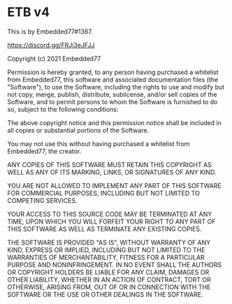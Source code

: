 # ETB v4

This is by Embedded77#1367. 

https://discord.gg/FRJj3eJFJJ

Copyright (c) 2021 Embedded77

Permission is hereby granted, to any person having purchased a whitelist from Embedded77, 
this software and associated documentation files (the "Software"), to use the Software, including the rights
to use and modify but not copy, merge, publish, distribute, sublicense, and/or sell
copies of the Software, and to permit persons to whom the Software is
furnished to do so, subject to the following conditions:

The above copyright notice and this permission notice shall be included in all
copies or substantial portions of the Software. 

You may not use this without having purchased a whitelist from Embedded77, the creator.

ANY COPIES OF THIS SOFTWARE MUST RETAIN THIS COPYRIGHT AS WELL AS ANY OF ITS MARKING, LINKS, OR SIGNATURES OF ANY KIND.

YOU ARE NOT ALLOWED TO IMPLEMENT ANY PART OF THIS SOFTWARE FOR COMMERCIAL PURPOSES, INCLUDING BUT NOT LIMITED TO COMPETING SERVICES.

YOUR ACCESS TO THIS SOURCE CODE MAY BE TERMINATED AT ANY TIME, UPON WHICH YOU WILL FORFEIT YOUR RIGHT TO ANY PART OF THIS SOFTWARE AS WELL AS TERMINATE ANY EXISTING COPIES. 


THE SOFTWARE IS PROVIDED "AS IS", WITHOUT WARRANTY OF ANY KIND, EXPRESS OR
IMPLIED, INCLUDING BUT NOT LIMITED TO THE WARRANTIES OF MERCHANTABILITY,
FITNESS FOR A PARTICULAR PURPOSE AND NONINFRINGEMENT. IN NO EVENT SHALL THE
AUTHORS OR COPYRIGHT HOLDERS BE LIABLE FOR ANY CLAIM, DAMAGES OR OTHER
LIABILITY, WHETHER IN AN ACTION OF CONTRACT, TORT OR OTHERWISE, ARISING FROM,
OUT OF OR IN CONNECTION WITH THE SOFTWARE OR THE USE OR OTHER DEALINGS IN THE
SOFTWARE.

